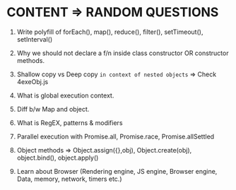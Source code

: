 # CONTENT => RANDOM QUESTIONS

1. Write polyfill of forEach(), map(), reduce(), filter(), setTimeout(), setInterval()

2. Why we should not declare a f/n inside class constructor OR constructor methods.

3. Shallow copy vs Deep copy ```in context of nested objects``` => Check 4exeObj.js 

4. What is global execution context.

5. Diff b/w Map and object.

6. What is RegEX, patterns & modifiers

7. Parallel execution with Promise.all, Promise.race, Promise.allSettled

8. Object methods => Object.assign({},obj), Object.create(obj), object.bind(), object.apply()

9. Learn about Browser (Rendering engine, JS engine, Browser engine, Data, memory, network, timers etc.)

